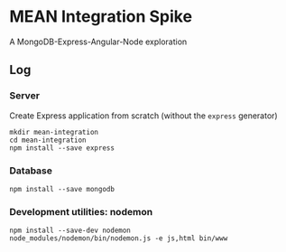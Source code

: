 # MEAN Integration Spike

A MongoDB-Express-Angular-Node exploration

## Log

### Server

Create Express application from scratch (without the `express` generator)

```
mkdir mean-integration
cd mean-integration
npm install --save express
```

### Database

```
npm install --save mongodb
```

### Development utilities: nodemon

```
npm install --save-dev nodemon
node_modules/nodemon/bin/nodemon.js -e js,html bin/www
```
